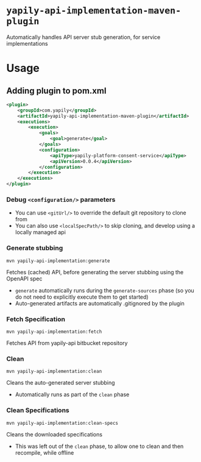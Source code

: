# `yapily-api-implementation-maven-plugin`

Automatically handles API server stub generation, for service implementations

# Usage

## Adding plugin to pom.xml

```xml
<plugin>
    <groupId>com.yapily</groupId>
    <artifactId>yapily-api-implementation-maven-plugin</artifactId>
    <executions>
        <execution>
            <goals>
                <goal>generate</goal>
            </goals>
            <configuration>
                <apiType>yapily-platform-consent-service</apiType>
                <apiVersion>0.0.4</apiVersion>
            </configuration>
        </execution>
    </executions>
</plugin>
```
### Debug `<configuration/>` parameters
* You can use `<gitUrl/>` to override the default git repository to clone from
* You can also use `<localSpecPath/>` to skip cloning, and develop using a locally managed api

### Generate stubbing

```shell
mvn yapily-api-implementation:generate
```
Fetches (cached) API, before generating the server stubbing using the OpenAPI spec
- `generate` automatically runs during the `generate-sources` phase (so you do not need to explicitly execute them to get started)
- Auto-generated artifacts are automatically .gitignored by the plugin

### Fetch Specification

```shell
mvn yapily-api-implementation:fetch
```

Fetches API from yapily-api bitbucket repository

### Clean
```shell
mvn yapily-api-implementation:clean
```
Cleans the auto-generated server stubbing
- Automatically runs as part of the `clean` phase

### Clean Specifications
```shell
mvn yapily-api-implementation:clean-specs
```
Cleans the downloaded specifications
- This was left out of the `clean` phase, to allow one to clean and then recompile, while offline

